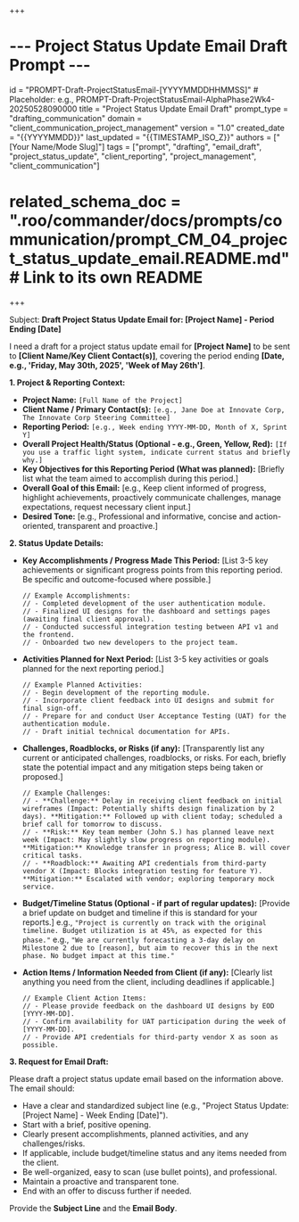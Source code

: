 +++
# --- Project Status Update Email Draft Prompt ---
id = "PROMPT-Draft-ProjectStatusEmail-[YYYYMMDDHHMMSS]" # Placeholder: e.g., PROMPT-Draft-ProjectStatusEmail-AlphaPhase2Wk4-20250528090000
title = "Project Status Update Email Draft"
prompt_type = "drafting_communication"
domain = "client_communication_project_management"
version = "1.0"
created_date = "{{YYYYMMDD}}"
last_updated = "{{TIMESTAMP_ISO_Z}}"
authors = ["[Your Name/Mode Slug]"]
tags = ["prompt", "drafting", "email_draft", "project_status_update", "client_reporting", "project_management", "client_communication"]
# related_schema_doc = ".roo/commander/docs/prompts/communication/prompt_CM_04_project_status_update_email.README.md" # Link to its own README
+++

Subject: **Draft Project Status Update Email for: [Project Name] - Period Ending [Date]**

I need a draft for a project status update email for **[Project Name]** to be sent to **[Client Name/Key Client Contact(s)]**, covering the period ending **[Date, e.g., 'Friday, May 30th, 2025', 'Week of May 26th']**.

**1. Project & Reporting Context:**
   *   **Project Name:** `[Full Name of the Project]`
   *   **Client Name / Primary Contact(s):** `[e.g., Jane Doe at Innovate Corp, The Innovate Corp Steering Committee]`
   *   **Reporting Period:** `[e.g., Week ending YYYY-MM-DD, Month of X, Sprint Y]`
   *   **Overall Project Health/Status (Optional - e.g., Green, Yellow, Red):** `[If you use a traffic light system, indicate current status and briefly why.]`
   *   **Key Objectives for this Reporting Period (What was planned):** [Briefly list what the team aimed to accomplish during this period.]
   *   **Overall Goal of this Email:** [e.g., Keep client informed of progress, highlight achievements, proactively communicate challenges, manage expectations, request necessary client input.]
   *   **Desired Tone:** [e.g., Professional and informative, concise and action-oriented, transparent and proactive.]

**2. Status Update Details:**

*   **Key Accomplishments / Progress Made This Period:**
    [List 3-5 key achievements or significant progress points from this reporting period. Be specific and outcome-focused where possible.]
    ```text
    // Example Accomplishments:
    // - Completed development of the user authentication module.
    // - Finalized UI designs for the dashboard and settings pages (awaiting final client approval).
    // - Conducted successful integration testing between API v1 and the frontend.
    // - Onboarded two new developers to the project team.
    ```

*   **Activities Planned for Next Period:**
    [List 3-5 key activities or goals planned for the next reporting period.]
    ```text
    // Example Planned Activities:
    // - Begin development of the reporting module.
    // - Incorporate client feedback into UI designs and submit for final sign-off.
    // - Prepare for and conduct User Acceptance Testing (UAT) for the authentication module.
    // - Draft initial technical documentation for APIs.
    ```

*   **Challenges, Roadblocks, or Risks (if any):**
    [Transparently list any current or anticipated challenges, roadblocks, or risks. For each, briefly state the potential impact and any mitigation steps being taken or proposed.]
    ```text
    // Example Challenges:
    // - **Challenge:** Delay in receiving client feedback on initial wireframes (Impact: Potentially shifts design finalization by 2 days). **Mitigation:** Followed up with client today; scheduled a brief call for tomorrow to discuss.
    // - **Risk:** Key team member (John S.) has planned leave next week (Impact: May slightly slow progress on reporting module). **Mitigation:** Knowledge transfer in progress; Alice B. will cover critical tasks.
    // - **Roadblock:** Awaiting API credentials from third-party vendor X (Impact: Blocks integration testing for feature Y). **Mitigation:** Escalated with vendor; exploring temporary mock service.
    ```

*   **Budget/Timeline Status (Optional - if part of regular updates):**
    [Provide a brief update on budget and timeline if this is standard for your reports.]
    e.g., `"Project is currently on track with the original timeline. Budget utilization is at 45%, as expected for this phase."`
    e.g., `"We are currently forecasting a 3-day delay on Milestone 2 due to [reason], but aim to recover this in the next phase. No budget impact at this time."`

*   **Action Items / Information Needed from Client (if any):**
    [Clearly list anything you need from the client, including deadlines if applicable.]
    ```text
    // Example Client Action Items:
    // - Please provide feedback on the dashboard UI designs by EOD [YYYY-MM-DD].
    // - Confirm availability for UAT participation during the week of [YYYY-MM-DD].
    // - Provide API credentials for third-party vendor X as soon as possible.
    ```

**3. Request for Email Draft:**

Please draft a project status update email based on the information above. The email should:
*   Have a clear and standardized subject line (e.g., "Project Status Update: [Project Name] - Week Ending [Date]").
*   Start with a brief, positive opening.
*   Clearly present accomplishments, planned activities, and any challenges/risks.
*   If applicable, include budget/timeline status and any items needed from the client.
*   Be well-organized, easy to scan (use bullet points), and professional.
*   Maintain a proactive and transparent tone.
*   End with an offer to discuss further if needed.

Provide the **Subject Line** and the **Email Body**.